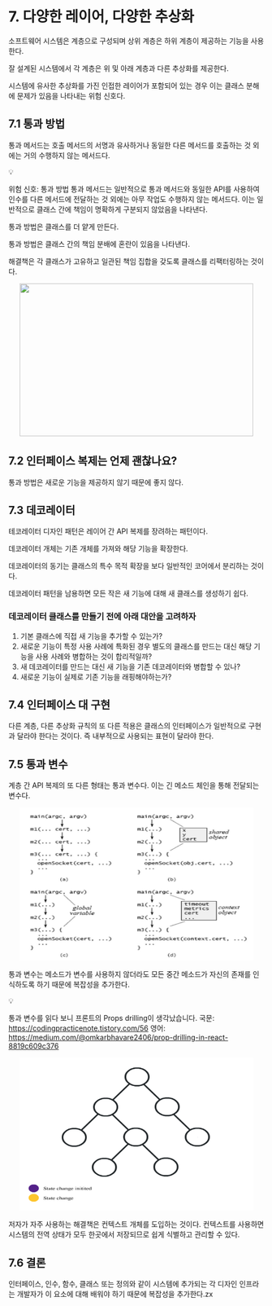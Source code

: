 # 7. 다양한 레이어, 다양한 추상화

소프트웨어 시스템은 계층으로 구성되며 상위 계층은 하위 계층이 제공하는 기능을 사용한다.

잘 설계된 시스템에서 각 계층은 위 및 아래 계층과 다른 추상화를 제공한다.

시스템에 유사한 추상화를 가진 인접한 레이어가 포함되어 있는 경우 이는 클래스 분해에 문제가 있음을 나타내는 위험 신호다.

## 7.1 통과 방법

통과 메서드는 호출 메서드의 서명과 유사하거나 동일한 다른 메서드를 호출하는 것 외에는 거의 수행하지 않는 메서드다.

<aside>
💡

위험 신호: 통과 방법
통과 메서드는 일반적으로 통과 메서드와 동일한 API를 사용하여 인수를 다른 메서드에 전달하는 것 외에는 아무 작업도 수행하지 않는 메서드다. 이는 일반적으로 클래스 간에 책임이 명확하게 구분되지 않았음을 나타낸다.

</aside>

통과 방법은 클래스를 더 얕게 만든다.

통과 방법은 클래스 간의 책임 분배에 혼란이 있음을 나타낸다.

해결책은 각 클래스가 고유하고 일관된 책임 집합을 갖도록 클래스를 리팩터링하는 것이다.

<p align="center">
  <img width="460" height="300" src="./images/7장.png">
</p>

## 7.2 인터페이스 복제는 언제 괜찮나요?

통과 방법은 새로운 기능을 제공하지 않기 때문에 좋지 않다.

## 7.3 데코레이터

테코레이터 디자인 패턴은 레이어 간 API 복제를 장려하는 패턴이다.

데코레이터 개체는 기존 개체를 가져와 해당 기능을 확장한다.

데코레이터의 동기는 클래스의 특수 목적 확장을 보다 일반적인 코어에서 분리하는 것이다.

데코레이터 패턴을 남용하면 모든 작은 새 기능에 대해 새 클래스를 생성하기 쉽다.

### 데코레이터 클래스를 만들기 전에 아래 대안을 고려하자

1. 기본 클래스에 직접 새 기능을 추가할 수 있는가?
2. 새로운 기능이 특정 사용 사례에 특화된 경우 별도의 클래스를 만드는 대신 해당 기능을 사용 사례와 병합하는 것이 합리적일까?
3. 새 데코레이터를 만드는 대신 새 기능을 기존 데코레이터와 병합할 수 있나?
4. 새로운 기능이 실제로 기존 기능을 래핑해야하는가?

## 7.4 인터페이스 대 구현

다른 계층, 다른 추상화 규칙의 또 다른 적용은 클래스의 인터페이스가 일반적으로 구현과 달라야 한다는 것이다. 즉 내부적으로 사용되는 표현이 달라야 한다.

## 7.5 통과 변수

계층 간 API 복제의 또 다른 형태는 통과 변수다. 이는 긴 메소드 체인을 통해 전달되는 변수다.

<p align="center">
  <img width="460" height="300" src="./images/7-pass.png">
</p>

통과 변수는 메소드가 변수를 사용하지 않더라도 모든 중간 메소드가 자신의 존재를 인식하도록 하기 때문에 복잡성을 추가한다.

<aside>
💡

통과 변수를 읽다 보니 프론트의 Props drilling이 생각났습니다.
국문: <https://codingpracticenote.tistory.com/56>
영어: <https://medium.com/@omkarbhavare2406/prop-drilling-in-react-8819c609c376>

<p align="center">
  <img width="460" height="300" src="./images/프롭스 드릴링.gif">
</p>

</aside>

저자가 자주 사용하는 해결책은 컨텍스트 개체를 도입하는 것이다. 컨텍스트를 사용하면 시스템의 전역 상태가 모두 한곳에서 저장되므로 쉽게 식별하고 관리할 수 있다.

## 7.6 결론

인터페이스, 인수, 함수, 클래스 또는 정의와 같이 시스템에 추가되는 각 디자인 인프라는 개발자가 이 요소에 대해 배워야 하기 때문에 복잡성을 추가한다.zx
